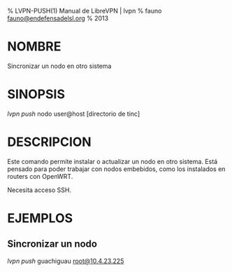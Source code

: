% LVPN-PUSH(1) Manual de LibreVPN | lvpn
% fauno <fauno@endefensadelsl.org>
% 2013

# NOMBRE

Sincronizar un nodo en otro sistema


# SINOPSIS

_lvpn push_ nodo user@host [directorio de tinc]


# DESCRIPCION

Este comando permite instalar o actualizar un nodo en otro sistema. Está
pensado para poder trabajar con nodos embebidos, como los instalados en
routers con OpenWRT.

Necesita acceso SSH.


# EJEMPLOS

## Sincronizar un nodo

_lvpn push_ guachiguau root@10.4.23.225
